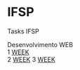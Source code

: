 # IFSP
Tasks IFSP

Desenvolvimento WEB <br>
1 [WEEK](https://github.com/conradobr1/IFSP/tree/main/Desenvolvimento%20WEB/1Semana) <BR>
2 [WEEK](https://github.com/conradobr1/IFSP/tree/main/Desenvolvimento%20WEB/2Semana/HTML_-Aula_01_C-main)
3 [WEEK]([https://github.com/conradobr1/IFSP/tree/main/Desenvolvimento%20WEB/2Semana/HTML_-Aula_01_C-main](https://github.com/conradobr1/IFSP/tree/main/Desenvolvimento%20WEB/3week/code))

